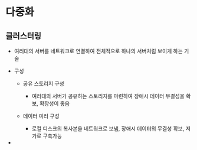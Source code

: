 # 다중화

## 클러스터링

- 여러대의 서버를 네트워크로 연결하여 전체적으로 하나의 서버처럼 보이게 하는 기술
- 구성

  - 공유 스토리지 구성

    - 여러대의 서버가 공유하는 스토리지를 마련하여 장애시 데이터 무결성을 확보, 확장성이 좋음

  - 데이터 미러 구성

    - 로컬 디스크의 복사본을 네트워크로 보냄, 장애시 데이터의 무결성 확보, 저가로 구축가능

-
